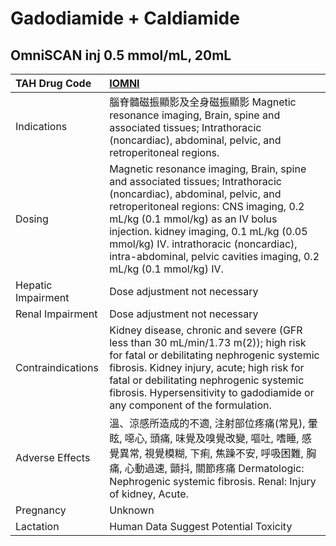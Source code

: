 # Gadodiamide + Caldiamide

## OmniSCAN inj 0.5 mmol/mL, 20mL

| TAH Drug Code      | [**IOMNI**](https://www.tahsda.org.tw/drugs/hissearch.php?drug_code=IOMNI)                                                                                                                                                                                                                                                                                 |
|:-------------------|:-----------------------------------------------------------------------------------------------------------------------------------------------------------------------------------------------------------------------------------------------------------------------------------------------------------------------------------------------------------|
| Indications        | 腦脊髓磁振顯影及全身磁振顯影 Magnetic resonance imaging, Brain, spine and associated tissues; Intrathoracic (noncardiac), abdominal, pelvic, and retroperitoneal regions.                                                                                                                                                                                  |
| Dosing             | Magnetic resonance imaging, Brain, spine and associated tissues; Intrathoracic (noncardiac), abdominal, pelvic, and retroperitoneal regions: CNS imaging, 0.2 mL/kg (0.1 mmol/kg) as an IV bolus injection. kidney imaging, 0.1 mL/kg (0.05 mmol/kg) IV. intrathoracic (noncardiac), intra-abdominal, pelvic cavities imaging, 0.2 mL/kg (0.1 mmol/kg) IV. |
| Hepatic Impairment | Dose adjustment not necessary                                                                                                                                                                                                                                                                                                                              |
| Renal Impairment   | Dose adjustment not necessary                                                                                                                                                                                                                                                                                                                              |
| Contraindications  | Kidney disease, chronic and severe (GFR less than 30 mL/min/1.73 m(2)); high risk for fatal or debilitating nephrogenic systemic fibrosis. Kidney injury, acute; high risk for fatal or debilitating nephrogenic systemic fibrosis. Hypersensitivity to gadodiamide or any component of the formulation.                                                   |
| Adverse Effects    | 溫、涼感所造成的不適, 注射部位疼痛(常見), 暈眩, 噁心, 頭痛, 味覺及嗅覺改變, 嘔吐, 嗜睡, 感覺異常, 視覺模糊, 下痢, 焦躁不安, 呼吸困難, 胸痛, 心動過速, 顫抖, 關節疼痛 Dermatologic: Nephrogenic systemic fibrosis. Renal: Injury of kidney, Acute.                                                                                                          |
| Pregnancy          | Unknown                                                                                                                                                                                                                                                                                                                                                    |
| Lactation          | Human Data Suggest Potential Toxicity                                                                                                                                                                                                                                                                                                                      |

